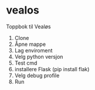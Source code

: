 # vealos
Toppbok til Vealøs

1. Clone
2. Åpne mappe
3. Lag enviroment
4. Velg python versjon
5. Test cmd
6. installere Flask (pip install flak)
7. Velg debug profile
8. Run
